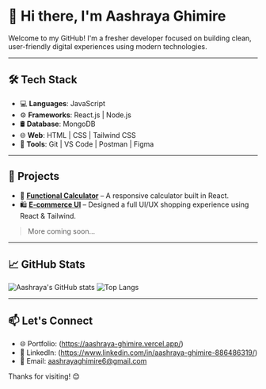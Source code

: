# 👋 Hi there, I'm Aashraya Ghimire

Welcome to my GitHub! I'm a fresher developer focused on building clean, user-friendly digital experiences using modern technologies.

---

## 🛠️ Tech Stack

- 💻 **Languages**: JavaScript 
- ⚙️ **Frameworks**: React.js | Node.js 
- 🛢️ **Database**:  MongoDB
- 🌐 **Web**: HTML | CSS | Tailwind CSS 
- 🔧 **Tools**: Git | VS Code | Postman | Figma

---

## 📌 Projects

- 🧮 [**Functional Calculator**](https://github.com/Aashraya-Ghimire/Functional-calculator-using-react) – A responsive calculator built in React.
- 🛍️ [**E-commerce UI**](https://feastfoodd.netlify.app/) – Designed a full UI/UX shopping experience using React & Tailwind.

> More coming soon...

---

## 📈 GitHub Stats

![Aashraya's GitHub stats](https://github-readme-stats.vercel.app/api?username=Aashraya-Ghimire&show_icons=true&theme=dark)
![Top Langs](https://github-readme-stats.vercel.app/api/top-langs/?username=Aashraya-Ghimire&layout=compact&theme=dark)

----

## 📫 Let's Connect

- 🌐 Portfolio: (https://aashraya-ghimire.vercel.app/)
- 💼 LinkedIn: (https://www.linkedin.com/in/aashraya-ghimire-886486319/)
- 📧 Email: aashrayaghimire6@gmail.com

Thanks for visiting! 😊
